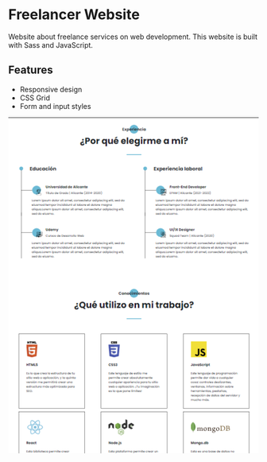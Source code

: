 # Freelancer Website

Website about freelance services on web development. This website is built with Sass and JavaScript.

## Features

- Responsive design
- CSS Grid
- Form and input styles

<img src="src/img/screen.png" />
